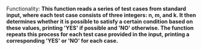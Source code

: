 Functionality: **This function reads a series of test cases from standard input, where each test case consists of three integers: n, m, and k. It then determines whether it is possible to satisfy a certain condition based on these values, printing 'YES' if possible and 'NO' otherwise. The function repeats this process for each test case provided in the input, printing a corresponding 'YES' or 'NO' for each case.**